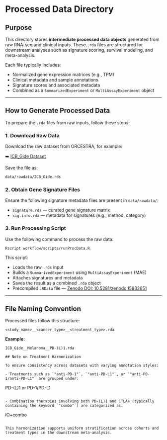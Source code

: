 # Processed Data Directory

## Purpose

This directory stores **intermediate processed data objects** generated from raw RNA-seq and clinical inputs. These `.rda` files are structured for downstream analyses such as signature scoring, survival modeling, and meta-analysis.

Each file typically includes:
- Normalized gene expression matrices (e.g., TPM)
- Clinical metadata and sample annotations
- Signature scores and associated metadata
- Combined as a `SummarizedExperiment` or `MultiAssayExperiment` object

---

## How to Generate Processed Data

To prepare the `.rda` files from raw inputs, follow these steps:

### 1. Download Raw Data
Download the raw dataset from ORCESTRA, for example:

➡️ [ICB_Gide Dataset](https://www.orcestra.ca/clinical_icb/62f29e85be1b2e72a9c177f4)

Save the file as:
```bash
data/rawdata/ICB_Gide.rds
```

### 2. Obtain Gene Signature Files

Ensure the following signature metadata files are present in `data/rawdata/`:
- `signature.rda` — curated gene signature matrix
- `sig.info.rda` — metadata for signatures (e.g., method, category)

### 3. Run Processing Script

Use the following command to process the raw data:

```bash
Rscript workflow/scripts/runProcData.R
```

This script:
- Loads the raw `.rds` input
- Builds a `SummarizedExperiment` using `MultiAssayExperiment` (MAE) 
- Attaches signatures and metadata
- Saves the result as a combined `.rda` object
- Precompiled `.RData` file — [Zenodo DOI: 10.5281/zenodo.15832651](https://zenodo.org/records/15832652) 

---

## File Naming Convention

Processed files follow this structure:

```
<study_name>__<cancer_type>__<treatment_type>.rda
```

**Example:**
```
ICB_Gide__Melanoma__PD-(L)1.rda
```

```
## Note on Treatment Harmonization

To ensure consistency across datasets with varying annotation styles:

- Treatments such as `"anti-PD-1"`, `"anti-PD-L1"`, or `"anti-PD-1/anti-PD-L1"` are grouped under:
  ```
  PD-(L)1 or PD-1/PD-L1
  ```

- Combination therapies involving both PD-(L)1 and CTLA4 (typically containing the keyword `"combo"`) are categorized as:
  ```
  IO+combo
  ```

This harmonization supports uniform stratification across cohorts and treatment types in the downstream meta-analysis.

